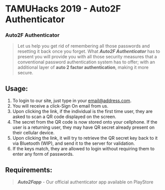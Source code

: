
# TAMUHacks 2019 - Auto2F Authenticator
###  Auto2F Authenticator
> Let us help you get rid of remembering all those passwords
and resetting it back once you forget. What ***Auto2F Authenticator*** 
has to present you will provide you with all those security measures 
that a conventional password authentication system has to offer; with 
an additional layer of **auto 2 factor authentication**, making it more secure.

## Usage:

 1. To login to our site, just type in your email@address.com. 
 2. You will receive a click-Sign On email from us. 
 3. Upon clicking the link, if the individual is the first time user, they are asked to scan a QR code displayed on the screen.  
 4. The secret from the QR code is now stored onto your cellphone. If the user is a returning user, they may have QR secret already present on their cellular device.  
 5. Upon clicking the link, it will try to retrieve the QR secret key back to
    it via Bluetooth (WIP), and send it to the server for validation. 
6. If the keys match, they are allowed to login without requiring them
    to enter any form of passwords.

## Requirements:
> ***Auto2Fapp*** - Our official authenticator app available on PlayStore
